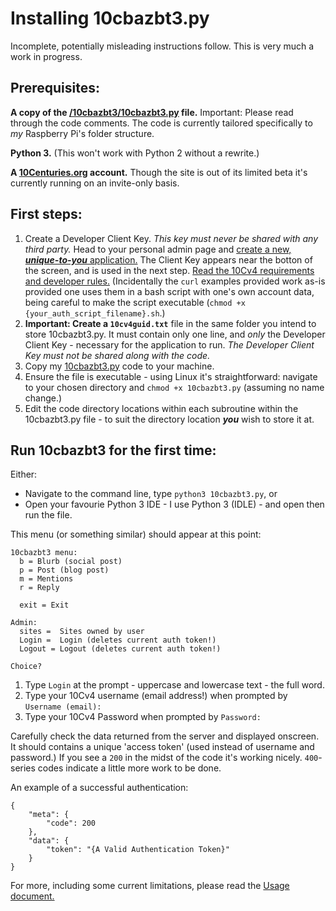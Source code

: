 # Installing 10cbazbt3.py
Incomplete, potentially misleading instructions follow.  This is very much a work in progress.

## Prerequisites:
**A copy of the [/10cbazbt3/10cbazbt3.py](/10cbazbt3/10cbazbt3.py) file.**  Important: Please read through the code comments.  The code is currently tailored specifically to *my* Raspberry Pi's folder structure.

**Python 3.** (This won't work with Python 2 without a rewrite.)

**A [10Centuries.org](http://10centuries.org) account.**  Though the site is out of its limited beta it's currently running on an invite-only basis.

## First steps:
1. Create a Developer Client Key.  *This key must never be shared with any third party.*  Head to your personal admin page and [create a new, ***unique-to-you*** application.](https://admin.10centuries.org/apps/)  The Client Key appears near the botton of the screen, and is used in the next step.  [Read the 10Cv4 requirements and developer rules.](https://docs.10centuries.org/auth)  (Incidentally the `curl` examples provided work as-is provided one uses them in a bash script with one's own account data, being careful to make the script executable (`chmod +x {your_auth_script_filename}.sh`.)
1. **Important: Create a `10cv4guid.txt`** file in the same folder you intend to store 10cbazbt3.py.  It must contain only one line, and *only* the Developer Client Key - necessary for the application to run.  *The Developer Client Key must not be shared along with the code.*
1. Copy my [10cbazbt3.py](/10cbazbt3/10cbazbt3.py) code to your machine.
1. Ensure the file is executable - using Linux it's straightforward: navigate to your chosen directory and `chmod +x 10cbazbt3.py` (assuming no name change.)
1. Edit the code directory locations within each subroutine within the 10cbazbt3.py file - to suit the directory location ***you*** wish to store it at.

## Run 10cbazbt3 for the first time:

Either:

* Navigate to the command line, type `python3 10cbazbt3.py`, or
* Open your favourie Python 3 IDE - I use Python 3 (IDLE) - and open then run the file.

This menu (or something similar) should appear at this point:

````
10cbazbt3 menu:
  b = Blurb (social post)
  p = Post (blog post)
  m = Mentions
  r = Reply

  exit = Exit

Admin:
  sites =  Sites owned by user
  Login =  Login (deletes current auth token!)
  Logout = Logout (deletes current auth token!)

Choice?
````

1. Type `Login` at the prompt - uppercase and lowercase text - the full word.
1. Type your 10Cv4 username (email address!) when prompted by `Username (email): `
1. Type your 10Cv4 Password when prompted by `Password: `

Carefully check the data returned from the server and displayed onscreen.  It should contains a unique 'access token' (used instead of username and password.)  If you see a `200` in the midst of the code it's working nicely.  `400`-series codes indicate a little more work to be done.

An example of a successful authentication:

````
{
    "meta": {
        "code": 200
    },
    "data": {
        "token": "{A Valid Authentication Token}"
    }
}
````

For more, including some current limitations, please read the [Usage document.](/docs/20-usage.md)

